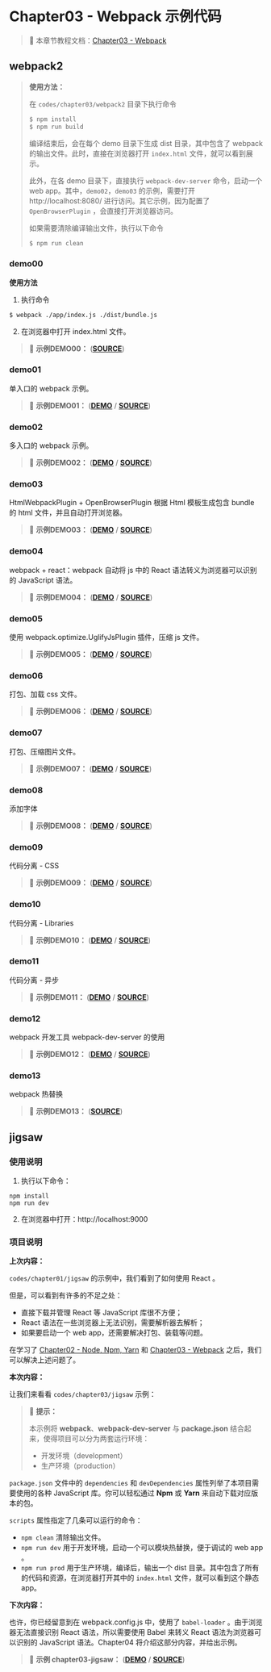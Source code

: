 # Chapter03 - Webpack 示例代码

> ​:open_book: 本章节教程文档：[Chapter03 - Webpack](https://github.com/dunwu/frontend-tutorial/tree/master/docs/chapter03)

## webpack2

> **使用方法：**
>
> 在 `codes/chapter03/webpack2` 目录下执行命令
>
> ```bash
> $ npm install
> $ npm run build
> ```
>
> 编译结束后，会在每个 demo 目录下生成 dist 目录，其中包含了 webpack 的输出文件。此时，直接在浏览器打开 `index.html` 文件，就可以看到展示。
>
> 此外，在各 demo 目录下，直接执行 `webpack-dev-server` 命令，启动一个 web app。其中，`demo02`，`demo03` 的示例，需要打开 http://localhost:8080/ 进行访问。其它示例，因为配置了 `OpenBrowserPlugin` ，会直接打开浏览器访问。
>
> 如果需要清除编译输出文件，执行以下命令
>
> ```bash
> $ npm run clean
> ```

### demo00

**使用方法**

1. 执行命令

```bash
$ webpack ./app/index.js ./dist/bundle.js
```
2. 在浏览器中打开 index.html 文件。

> ​:flashlight: **示例DEMO00：** ([**SOURCE**](https://github.com/dunwu/frontend-tutorial/tree/master/codes/chapter03/webpack2/demo00))

### demo01

单入口的 webpack 示例。

> ​:flashlight: **示例DEMO01：** ([**DEMO**](https://dunwu.github.io/frontend-tutorial/chapter03/webpack2/demo01/index.html) / [**SOURCE**](https://github.com/dunwu/frontend-tutorial/tree/master/codes/chapter03/webpack2/demo01))

### demo02

多入口的 webpack 示例。

> :flashlight: **示例DEMO02：** ([**DEMO**](https://dunwu.github.io/frontend-tutorial/chapter03/webpack2/demo02/index.html) / [**SOURCE**](https://github.com/dunwu/frontend-tutorial/tree/master/codes/chapter03/webpack2/demo02))

### demo03

HtmlWebpackPlugin + OpenBrowserPlugin 根据 Html 模板生成包含 bundle 的 html 文件，并且自动打开浏览器。

> :flashlight: **示例DEMO03：** ([**DEMO**](https://dunwu.github.io/frontend-tutorial/chapter03/webpack2/demo03/dist/index.html) / [**SOURCE**](https://github.com/dunwu/frontend-tutorial/tree/master/codes/chapter03/webpack2/demo03))

### demo04

webpack + react：webpack 自动将 js 中的 React 语法转义为浏览器可以识别的 JavaScript 语法。

> :flashlight: **示例DEMO04：** ([**DEMO**](https://dunwu.github.io/frontend-tutorial/chapter03/webpack2/demo04/dist/index.html) / [**SOURCE**](https://github.com/dunwu/frontend-tutorial/tree/master/codes/chapter03/webpack2/demo04))

### demo05

使用 webpack.optimize.UglifyJsPlugin 插件，压缩 js 文件。

> :flashlight: **示例DEMO05：** ([**DEMO**](https://dunwu.github.io/frontend-tutorial/chapter03/webpack2/demo05/dist/index.html) / [**SOURCE**](https://github.com/dunwu/frontend-tutorial/tree/master/codes/chapter03/webpack2/demo05))

### demo06

打包、加载 css 文件。

> :flashlight: **示例DEMO06：** ([**DEMO**](https://dunwu.github.io/frontend-tutorial/chapter03/webpack2/demo06/dist/index.html) / [**SOURCE**](https://github.com/dunwu/frontend-tutorial/tree/master/codes/chapter03/webpack2/demo06))

### demo07

打包、压缩图片文件。

> ​:flashlight: **示例DEMO07：** ([**DEMO**](https://dunwu.github.io/frontend-tutorial/chapter03/webpack2/demo07/dist/index.html) / [**SOURCE**](https://github.com/dunwu/frontend-tutorial/tree/master/codes/chapter03/webpack2/demo07))

### demo08

添加字体

> :flashlight: **示例DEMO08：** ([**DEMO**](https://dunwu.github.io/frontend-tutorial/chapter03/webpack2/demo08/dist/index.html) / [**SOURCE**](https://github.com/dunwu/frontend-tutorial/tree/master/codes/chapter03/webpack2/demo08))

### demo09

代码分离 - CSS

> :flashlight: **示例DEMO09：** ([**DEMO**](https://dunwu.github.io/frontend-tutorial/chapter03/webpack2/demo09/dist/index.html) / [**SOURCE**](https://github.com/dunwu/frontend-tutorial/tree/master/codes/chapter03/webpack2/demo09))

### demo10

代码分离 - Libraries

> :flashlight: **示例DEMO10：** ([**DEMO**](https://dunwu.github.io/frontend-tutorial/chapter03/webpack2/demo10/dist/index.html) / [**SOURCE**](https://github.com/dunwu/frontend-tutorial/tree/master/codes/chapter03/webpack2/demo10))

### demo11

代码分离 - 异步

> :flashlight: **示例DEMO11：** ([**DEMO**](https://dunwu.github.io/frontend-tutorial/chapter03/webpack2/demo11/dist/index.html) / [**SOURCE**](https://github.com/dunwu/frontend-tutorial/tree/master/codes/chapter03/webpack2/demo11))

### demo12

webpack 开发工具 webpack-dev-server 的使用

> :flashlight: **示例DEMO12：** ([**DEMO**](https://dunwu.github.io/frontend-tutorial/chapter03/webpack2/demo12/dist/index.html) / [**SOURCE**](https://github.com/dunwu/frontend-tutorial/tree/master/codes/chapter03/webpack2/demo12))

### demo13

webpack 热替换

> :flashlight: **示例DEMO13：** ([**SOURCE**](https://github.com/dunwu/frontend-tutorial/tree/master/codes/chapter03/webpack2/demo13))

## jigsaw

### 使用说明

1. 执行以下命令：

```
npm install
npm run dev
```

2. 在浏览器中打开：http://localhost:9000

### **项目说明**

**上次内容：**

`codes/chapter01/jigsaw` 的示例中，我们看到了如何使用 React 。

但是，可以看到有许多的不足之处：

- 直接下载并管理 React 等 JavaScript 库很不方便；
- React 语法在一些浏览器上无法识别，需要解析器去解析；
- 如果要启动一个 web app，还需要解决打包、装载等问题。

在学习了 [Chapter02 - Node, Npm, Yarn](https://github.com/dunwu/frontend-tutorial/tree/master/docs/chapter02) 和 [Chapter03 - Webpack](https://github.com/dunwu/frontend-tutorial/tree/master/docs/chapter03) 之后，我们可以解决上述问题了。

**本次内容：**

让我们来看看 `codes/chapter03/jigsaw` 示例：

> :pushpin: **提示：**
>
> 本示例将 **webpack**、**webpack-dev-server** 与 **package.json** 结合起来，使得项目可以分为两套运行环境：
>
> - 开发环境（development）
> - 生产环境（production）

`package.json` 文件中的 `dependencies` 和 `devDependencies` 属性列举了本项目需要使用的各种 JavaScript 库。你可以轻松通过 **Npm** 或 **Yarn** 来自动下载对应版本的包。

`scripts` 属性指定了几条可以运行的命令：

- `npm clean` 清除输出文件。
- `npm run dev` 用于开发环境，启动一个可以模块热替换，便于调试的 web app 。
- `npm run prod` 用于生产环境，编译后，输出一个 dist 目录。其中包含了所有的代码和资源，在浏览器打开其中的 `index.html` 文件，就可以看到这个静态 app。

**下次内容：**

也许，你已经留意到在 webpack.config.js 中，使用了 `babel-loader` 。由于浏览器无法直接识别 React 语法，所以需要使用 Babel 来转义 React 语法为浏览器可以识别的 JavaScript 语法。Chapter04 将介绍这部分内容，并给出示例。

> ​:flashlight:​ **示例 chapter03-jigsaw：** ([**DEMO**](https://dunwu.github.io/frontend-tutorial/chapter03/jigsaw/dist/index.html) / [**SOURCE**](https://github.com/dunwu/frontend-tutorial/tree/master/codes/chapter03/jigsaw))

